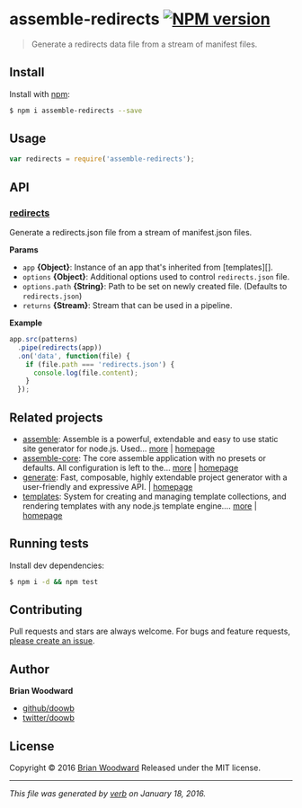 # assemble-redirects [![NPM version](https://img.shields.io/npm/v/assemble-redirects.svg)](https://www.npmjs.com/package/assemble-redirects)

> Generate a redirects data file from a stream of manifest files.

## Install
Install with [npm](https://www.npmjs.com/):

```sh
$ npm i assemble-redirects --save
```

## Usage

```js
var redirects = require('assemble-redirects');
```

## API

### [redirects](index.js#L31)
Generate a redirects.json file from a stream of manifest.json files.


**Params**

* `app` **{Object}**: Instance of an app that's inherited from [templates][].    
* `options` **{Object}**: Additional options used to control `redirects.json` file.    
* `options.path` **{String}**: Path to be set on newly created file. (Defaults to `redirects.json`)    
* `returns` **{Stream}**: Stream that can be used in a pipeline.  

**Example**



```js
app.src(patterns)
  .pipe(redirects(app))
  .on('data', function(file) {
    if (file.path === 'redirects.json') {
      console.log(file.content);
    }
  });
```



## Related projects
* [assemble](https://www.npmjs.com/package/assemble): Assemble is a powerful, extendable and easy to use static site generator for node.js. Used… [more](https://www.npmjs.com/package/assemble) | [homepage](https://github.com/assemble/assemble)
* [assemble-core](https://www.npmjs.com/package/assemble-core): The core assemble application with no presets or defaults. All configuration is left to the… [more](https://www.npmjs.com/package/assemble-core) | [homepage](https://github.com/assemble/assemble-core)
* [generate](https://www.npmjs.com/package/generate): Fast, composable, highly extendable project generator with a user-friendly and expressive API. | [homepage](https://github.com/generate/generate)
* [templates](https://www.npmjs.com/package/templates): System for creating and managing template collections, and rendering templates with any node.js template engine.… [more](https://www.npmjs.com/package/templates) | [homepage](https://github.com/jonschlinkert/templates)

## Running tests
Install dev dependencies:

```sh
$ npm i -d && npm test
```

## Contributing
Pull requests and stars are always welcome. For bugs and feature requests, [please create an issue](https://github.com/doowb/assemble-redirects/issues/new).

## Author
**Brian Woodward**

+ [github/doowb](https://github.com/doowb)
+ [twitter/doowb](http://twitter.com/doowb)

## License
Copyright © 2016 [Brian Woodward](https://github.com/doowb)
Released under the MIT license.

***

_This file was generated by [verb](https://github.com/verbose/verb) on January 18, 2016._
